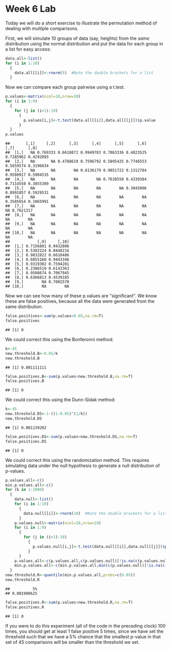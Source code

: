 Week 6 Lab
=============
  
Today we will do a short exercise to illustrate the permutation method of dealing with multiple comparisons.

First, we will simulate 10 groups of data (say, heights) from the *same* distribution using the normal distribution and put the data for each group in a list for easy access:


```r
data.all<-list()
for (i in 1:10)
  {
    data.all[[i]]<-rnorm(5)  #Note the double brackets for a list
  }
```

Now we can compare each group pairwise using a t.test.


```r
p.values<-matrix(ncol=10,nrow=10)
for (i in 1:9)
  {
    for (j in (i+1):10)
      {
        p.values[i,j]<-t.test(data.all[[i]],data.all[[j]])$p.value 
      }
  }
p.values
```

```
##       [,1]     [,2]      [,3]      [,4]      [,5]      [,6]      [,7]      [,8]
##  [1,]   NA 0.769333 0.6618872 0.9949783 0.7863336 0.4823525 0.7285962 0.4292093
##  [2,]   NA       NA 0.4788619 0.7596792 0.5895425 0.7746553 0.5659574 0.3196034
##  [3,]   NA       NA        NA 0.6136179 0.9051722 0.1312784 0.9580917 0.5904535
##  [4,]   NA       NA        NA        NA 0.7638558 0.4339384 0.7114550 0.3855389
##  [5,]   NA       NA        NA        NA        NA 0.3045006 0.8991057 0.5929531
##  [6,]   NA       NA        NA        NA        NA        NA 0.3585654 0.1065991
##  [7,]   NA       NA        NA        NA        NA        NA        NA 0.7621317
##  [8,]   NA       NA        NA        NA        NA        NA        NA        NA
##  [9,]   NA       NA        NA        NA        NA        NA        NA        NA
## [10,]   NA       NA        NA        NA        NA        NA        NA        NA
##            [,9]     [,10]
##  [1,] 0.7156801 0.9432806
##  [2,] 0.5302224 0.8448216
##  [3,] 0.9832822 0.6618486
##  [4,] 0.6855168 0.9443346
##  [5,] 0.9319302 0.7594281
##  [6,] 0.2386519 0.6142363
##  [7,] 0.9508674 0.7067945
##  [8,] 0.6366813 0.4539185
##  [9,]        NA 0.7002570
## [10,]        NA        NA
```

Now we can see how many of these p.values are "significant". We know these are false positives, because all the data were generated from the same distribution.


```r
false.positives<-sum(p.values<0.05,na.rm=T)
false.positives
```

```
## [1] 0
```

We could correct this using the Bonferonni method:


```r
k<-45
new.threshold.B<-0.05/k
new.threshold.B
```

```
## [1] 0.001111111
```

```r
false.positives.B<-sum(p.values<new.threshold.B,na.rm=T)
false.positives.B
```

```
## [1] 0
```

We could correct this using the Dunn-Sidak method:


```r
k<-45
new.threshold.DS<-1-((1-0.05)^(1/k))
new.threshold.DS
```

```
## [1] 0.001139202
```

```r
false.positives.DS<-sum(p.values<new.threshold.DS,na.rm=T)
false.positives.DS
```

```
## [1] 0
```

We could correct this using the randomization method. This requires simulating data under the null hypothesis to generate a null distribution of p-values.



```r
p.values.all<-c()
min.p.values.all<-c()
for (k in 1:1000)
  {
    data.null<-list()
    for (i in 1:10)
      {
        data.null[[i]]<-rnorm(10)  #Note the double brackets for a list
      }
    p.values.null<-matrix(ncol=10,nrow=10)
    for (i in 1:9)
      {
        for (j in (i+1):10)
          {
            p.values.null[i,j]<-t.test(data.null[[i]],data.null[[j]])$p.value 
          }
      }
    p.values.all<-c(p.values.all,c(p.values.null)[!is.na(c(p.values.null))])
    min.p.values.all<-c(min.p.values.all,min(c(p.values.null)[!is.na(c(p.values.null))]))
  }
new.threshold.R<-quantile(min.p.values.all,probs=c(0.05))
new.threshold.R
```

```
##          5% 
## 0.001900625
```

```r
false.positives.R<-sum(p.values<new.threshold.R,na.rm=T)
false.positives.R
```

```
## [1] 0
```

If you were to do this experiment (all of the code in the preceding clock) 100 times, you should get at least 1 false positive 5 times, since we have set the threshold such that we have a 5% chance that the smallest p-value in that set of 45 comparisons will be smaller than the threshold we set.

